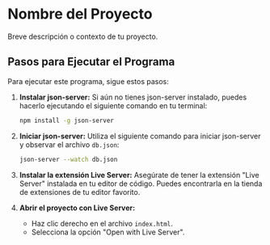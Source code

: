 # Nombre del Proyecto

Breve descripción o contexto de tu proyecto.

## Pasos para Ejecutar el Programa

Para ejecutar este programa, sigue estos pasos:

1. **Instalar json-server:** Si aún no tienes json-server instalado, puedes hacerlo ejecutando el siguiente comando en tu terminal:

    ```bash
    npm install -g json-server
    ```

2. **Iniciar json-server:** Utiliza el siguiente comando para iniciar json-server y observar el archivo `db.json`:

    ```bash
    json-server --watch db.json
    ```

3. **Instalar la extensión Live Server:** Asegúrate de tener la extensión "Live Server" instalada en tu editor de código. Puedes encontrarla en la tienda de extensiones de tu editor favorito.

4. **Abrir el proyecto con Live Server:**

   - Haz clic derecho en el archivo `index.html`.
   - Selecciona la opción "Open with Live Server".